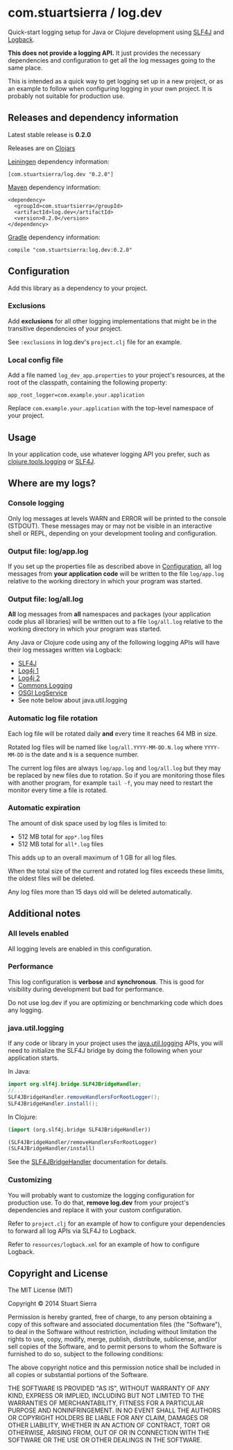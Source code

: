 # com.stuartsierra / log.dev

Quick-start logging setup for Java or Clojure development using
[SLF4J] and [Logback].

[SLF4J]: http://slf4j.org/
[Logback]: http://logback.qos.ch/

**This does not provide a logging API.** It just provides the
necessary dependencies and configuration to get all the log messages
going to the same place.

This is intended as a quick way to get logging set up in a new
project, or as an example to follow when configuring logging in your
own project. It is probably not suitable for production use.



## Releases and dependency information

Latest stable release is **0.2.0**

Releases are on [Clojars](https://clojars.org/)

[Leiningen] dependency information:

    [com.stuartsierra/log.dev "0.2.0"]

[Maven] dependency information:

    <dependency>
      <groupId>com.stuartsierra</groupId>
      <artifactId>log.dev</artifactId>
      <version>0.2.0</version>
    </dependency>

[Gradle] dependency information:

    compile "com.stuartsierra:log.dev:0.2.0"

[Clojars]: https://clojars.org/
[Leiningen]: http://leiningen.org/
[Maven]: http://maven.apache.org/
[Gradle]: http://www.gradle.org/



## Configuration

Add this library as a dependency to your project.


### Exclusions

Add **exclusions** for all other logging implementations that might be
in the transitive dependencies of your project.

See `:exclusions` in log.dev's `project.clj` file for an example.


### Local config file

Add a file named `log_dev_app.properties` to your project's resources,
at the root of the classpath, containing the following property:

    app_root_logger=com.example.your.application

Replace `com.example.your.application` with the top-level namespace of
your project.



## Usage

In your application code, use whatever logging API you prefer, such as
[clojure.tools.logging] or [SLF4J].

[clojure.tools.logging]: https://github.com/clojure/tools.logging
[SLF4J]: http://slf4j.org/



## Where are my logs?

### Console logging

Only log messages at levels WARN and ERROR will be printed to the
console (STDOUT). These messages may or may not be visible in an
interactive shell or REPL, depending on your development tooling and
configuration.


### Output file: log/app.log

If you set up the properties file as described above in [Configuration](#configuration),
all log messages from **your application code** will be written to the
file `log/app.log` relative to the working directory in which your
program was started.


### Output file: log/all.log

**All** log messages from **all** namespaces and packages (your
application code plus all libraries) will be written out to a file
`log/all.log` relative to the working directory in which your program
was started.

Any Java or Clojure code using any of the following logging APIs will
have their log messages written via Logback:

* [SLF4J](http://slf4j.org/)
* [Log4j 1](http://logging.apache.org/log4j/1.2/)
* [Log4j 2](http://logging.apache.org/log4j/2.x/)
* [Commons Logging](http://commons.apache.org/proper/commons-logging/)
* [OSGI LogService](https://osgi.org/javadoc/r4v42/org/osgi/service/log/LogService.html)
* See note below about java.util.logging


### Automatic log file rotation

Each log file will be rotated daily **and** every time it reaches
64 MB in size.

Rotated log files will be named like `log/all.YYYY-MM-DD.N.log` where
`YYYY-MM-DD` is the date and `N` is a sequence number.

The current log files are always `log/app.log` and `log/all.log` but
they may be replaced by new files due to rotation. So if you are
monitoring those files with another program, for example `tail -f`, you
may need to restart the monitor every time a file is rotated.


### Automatic expiration

The amount of disk space used by log files is limited to:

* 512 MB total for `app*.log` files
* 512 MB total for `all*.log` files

This adds up to an overall maximum of 1 GB for all log files.

When the total size of the current and rotated log files exceeds these
limits, the oldest files will be deleted.

Any log files more than 15 days old will be deleted automatically.



## Additional notes

### All levels enabled

All logging levels are enabled in this configuration.


### Performance

This log configuration is **verbose** and **synchronous**. This is
good for visibility during development but bad for performance.

Do not use log.dev if you are optimizing or benchmarking code which
does any logging.


### java.util.logging

If any code or library in your project uses the [java.util.logging]
APIs, you will need to initialize the SLF4J bridge by doing the
following when your application starts.

In Java:

```java
import org.slf4j.bridge.SLF4JBridgeHandler;
//...
SLF4JBridgeHandler.removeHandlersForRootLogger();
SLF4JBridgeHandler.install();
```

In Clojure:

```clojure
(import (org.slf4j.bridge SLF4JBridgeHandler))

(SLF4JBridgeHandler/removeHandlersForRootLogger)
(SLF4JBridgeHandler/install)
```

See the [SLF4JBridgeHandler] documentation for details.

[SLF4JBridgeHandler]: http://www.slf4j.org/apidocs/org/slf4j/bridge/SLF4JBridgeHandler.html
[java.util.logging]: http://docs.oracle.com/javase/7/docs/api/java/util/logging/package-summary.html


### Customizing

You will probably want to customize the logging configuration for
production use. To do that, **remove log.dev** from your project's
dependencies and replace it with your custom configuration.

Refer to `project.clj` for an example of how to configure your
dependencies to forward all log APIs via SLF4J to Logback.

Refer to `resources/logback.xml` for an example of how to configure
Logback.



## Copyright and License

The MIT License (MIT)

Copyright © 2014 Stuart Sierra

Permission is hereby granted, free of charge, to any person obtaining a copy of
this software and associated documentation files (the "Software"), to deal in
the Software without restriction, including without limitation the rights to
use, copy, modify, merge, publish, distribute, sublicense, and/or sell copies of
the Software, and to permit persons to whom the Software is furnished to do so,
subject to the following conditions:

The above copyright notice and this permission notice shall be included in all
copies or substantial portions of the Software.

THE SOFTWARE IS PROVIDED "AS IS", WITHOUT WARRANTY OF ANY KIND, EXPRESS OR
IMPLIED, INCLUDING BUT NOT LIMITED TO THE WARRANTIES OF MERCHANTABILITY, FITNESS
FOR A PARTICULAR PURPOSE AND NONINFRINGEMENT. IN NO EVENT SHALL THE AUTHORS OR
COPYRIGHT HOLDERS BE LIABLE FOR ANY CLAIM, DAMAGES OR OTHER LIABILITY, WHETHER
IN AN ACTION OF CONTRACT, TORT OR OTHERWISE, ARISING FROM, OUT OF OR IN
CONNECTION WITH THE SOFTWARE OR THE USE OR OTHER DEALINGS IN THE SOFTWARE.
